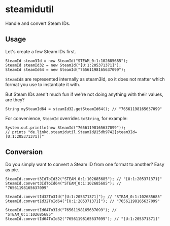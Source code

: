 # steamidutil
Handle and convert Steam IDs.

## Usage
Let's create a few Steam IDs first.
```
SteamId steam3Id = new SteamId("STEAM_0:1:102685685");
SteamId steamId32 = new SteamId("[U:1:205371371]");
SteamId steamId64 = new SteamId("76561198165637099");
```
`SteamId`s are represented internally as steam3Id, so it does not matter which format you use to instantiate it with.

But Steam IDs aren't much fun if we're not doing anything with their values, are they?
```
String mySteamId64 = steamId32.getSteamId64(); // "76561198165637099"
```

For convenience, `SteamId` overrides `toString`, for example:
```
System.out.println(new SteamId("76561198165637099"));
// prints "de.linkd.steamidutil.SteamId@15db9742[steam3Id=[U:1:205371371]]"
```

## Conversion
Do you simply want to convert a Steam ID from one format to another? Easy as pie.
```
SteamId.convert3IdToId32("STEAM_0:1:102685685"); // "[U:1:205371371]"
SteamId.convert3IdToId64("STEAM_0:1:102685685"); // "76561198165637099"

SteamId.convertId32To3Id("[U:1:205371371]"); // "STEAM_0:1:102685685"
SteamId.convertId32ToId64("[U:1:205371371]"); // "76561198165637099"

SteamId.convertId64To3Id("76561198165637099"); // "STEAM_0:1:102685685"
SteamId.convertId64ToId32("76561198165637099"); // "[U:1:205371371]"
```

